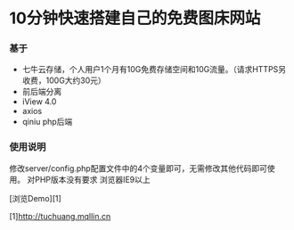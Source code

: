 # 10分钟快速搭建自己的免费图床网站

### 基于
* 七牛云存储，个人用户1个月有10G免费存储空间和10G流量。（请求HTTPS另收费，100G大约30元）
* 前后端分离
* iView 4.0
* axios
* qiniu php后端


### 使用说明
修改server/config.php配置文件中的4个变量即可，无需修改其他代码即可使用。
对PHP版本没有要求
浏览器IE9以上

[浏览Demo][1]

[1]http://tuchuang.mqllin.cn
